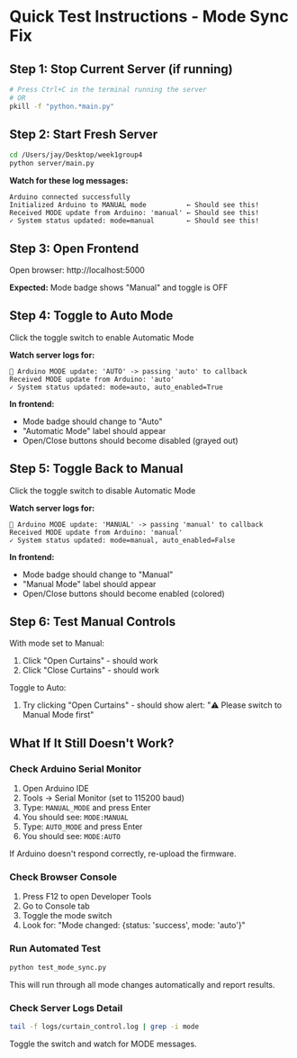 # Quick Test Instructions - Mode Sync Fix

## Step 1: Stop Current Server (if running)
```bash
# Press Ctrl+C in the terminal running the server
# OR
pkill -f "python.*main.py"
```

## Step 2: Start Fresh Server
```bash
cd /Users/jay/Desktop/week1group4
python server/main.py
```

**Watch for these log messages:**
```
Arduino connected successfully
Initialized Arduino to MANUAL mode          ← Should see this!
Received MODE update from Arduino: 'manual' ← Should see this!
✓ System status updated: mode=manual        ← Should see this!
```

## Step 3: Open Frontend
Open browser: http://localhost:5000

**Expected:** Mode badge shows "Manual" and toggle is OFF

## Step 4: Toggle to Auto Mode
Click the toggle switch to enable Automatic Mode

**Watch server logs for:**
```
📡 Arduino MODE update: 'AUTO' -> passing 'auto' to callback
Received MODE update from Arduino: 'auto'
✓ System status updated: mode=auto, auto_enabled=True
```

**In frontend:**
- Mode badge should change to "Auto"
- "Automatic Mode" label should appear
- Open/Close buttons should become disabled (grayed out)

## Step 5: Toggle Back to Manual
Click the toggle switch to disable Automatic Mode

**Watch server logs for:**
```
📡 Arduino MODE update: 'MANUAL' -> passing 'manual' to callback
Received MODE update from Arduino: 'manual'
✓ System status updated: mode=manual, auto_enabled=False
```

**In frontend:**
- Mode badge should change to "Manual"
- "Manual Mode" label should appear
- Open/Close buttons should become enabled (colored)

## Step 6: Test Manual Controls
With mode set to Manual:
1. Click "Open Curtains" - should work
2. Click "Close Curtains" - should work

Toggle to Auto:
1. Try clicking "Open Curtains" - should show alert: "⚠️ Please switch to Manual Mode first"

## What If It Still Doesn't Work?

### Check Arduino Serial Monitor
1. Open Arduino IDE
2. Tools → Serial Monitor (set to 115200 baud)
3. Type: `MANUAL_MODE` and press Enter
4. You should see: `MODE:MANUAL`
5. Type: `AUTO_MODE` and press Enter
6. You should see: `MODE:AUTO`

If Arduino doesn't respond correctly, re-upload the firmware.

### Check Browser Console
1. Press F12 to open Developer Tools
2. Go to Console tab
3. Toggle the mode switch
4. Look for: "Mode changed: {status: 'success', mode: 'auto'}"

### Run Automated Test
```bash
python test_mode_sync.py
```

This will run through all mode changes automatically and report results.

### Check Server Logs Detail
```bash
tail -f logs/curtain_control.log | grep -i mode
```

Toggle the switch and watch for MODE messages.


